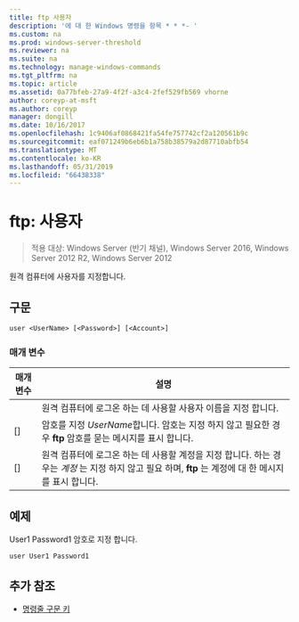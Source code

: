 ```yaml
---
title: ftp 사용자
description: '에 대 한 Windows 명령을 항목 * * *- '
ms.custom: na
ms.prod: windows-server-threshold
ms.reviewer: na
ms.suite: na
ms.technology: manage-windows-commands
ms.tgt_pltfrm: na
ms.topic: article
ms.assetid: 0a77bfeb-27a9-4f2f-a3c4-2fef529fb569 vhorne
author: coreyp-at-msft
ms.author: coreyp
manager: dongill
ms.date: 10/16/2017
ms.openlocfilehash: 1c9406af0868421fa54fe757742cf2a120561b9c
ms.sourcegitcommit: eaf071249b6eb6b1a758b38579a2d87710abfb54
ms.translationtype: MT
ms.contentlocale: ko-KR
ms.lasthandoff: 05/31/2019
ms.locfileid: "66438338"
---
```

# <a name="ftp-user"></a>ftp: 사용자

>적용 대상: Windows Server (반기 채널), Windows Server 2016, Windows Server 2012 R2, Windows Server 2012

원격 컴퓨터에 사용자를 지정합니다.   
## <a name="syntax"></a>구문  
```  
user <UserName> [<Password>] [<Account>]  
```  
### <a name="parameters"></a>매개 변수  

|  매개 변수   |                                                                      설명                                                                      |
|--------------|-------------------------------------------------------------------------------------------------------------------------------------------------------|
|  <UserName>  |                                          원격 컴퓨터에 로그온 하는 데 사용할 사용자 이름을 지정 합니다.                                           |
| [<Password>] |               암호를 지정 *UserName*합니다. 암호는 지정 하지 않고 필요한 경우  **ftp** 암호를 묻는 메시지를 표시 합니다.               |
| [<Account>]  | 원격 컴퓨터에 로그온 하는 데 사용할 계정을 지정 합니다. 하는 경우는 *계정* 는 지정 하지 않고 필요 하며,  **ftp** 는 계정에 대 한 메시지를 표시 합니다. |

## <a name="BKMK_Examples"></a>예제  
User1 Password1 암호로 지정 합니다.  
```  
user User1 Password1  
```  
## <a name="additional-references"></a>추가 참조  
-   [명령줄 구문 키](command-line-syntax-key.md)  
